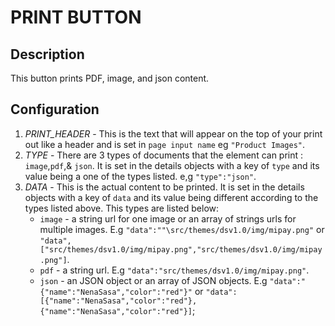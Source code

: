 # PRINT BUTTON

## Description

This button prints PDF, image, and json content.

## Configuration

1. *PRINT_HEADER* - This is the text that will appear on the top of your print out like a header and is set in `page input name` eg `"Product Images"`.
2. *TYPE* - There are 3 types of documents that the element can print : `image`,`pdf`,& `json`. It is set in the details objects with a key of `type` and its value being a one of the types listed. e,g `"type":"json"`.
3. *DATA* - This is the actual content to be printed. It is set in the details objects with a key of `data` and its value being different according to the types listed above. This types are listed below:
    - `image` - a string url for one image or an array of strings urls for multiple images. E.g `"data":""\src/themes/dsv1.0/img/mipay.png"` or `"data",["src/themes/dsv1.0/img/mipay.png","src/themes/dsv1.0/img/mipay.png"]`.
    - `pdf` - a string url. E.g `"data":"src/themes/dsv1.0/img/mipay.png"`.
    - `json` - an JSON object or an array of JSON objects. E.g `"data":"{"name":"NenaSasa","color":"red"}"` or `"data":[{"name":"NenaSasa","color":"red"},{"name":"NenaSasa","color":"red"}]`;
